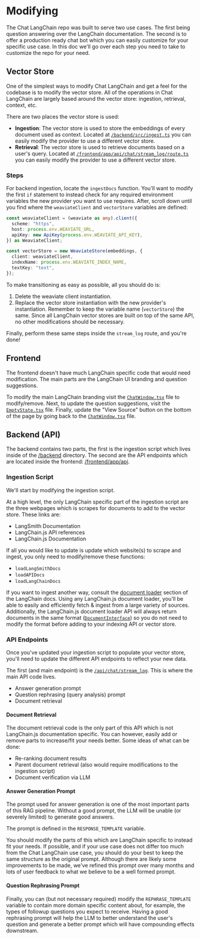 # Modifying

The Chat LangChain repo was built to serve two use cases. The first being question answering over the LangChain documentation. The second is to offer a production ready chat bot which you can easily customize for your specific use case. In this doc we'll go over each step you need to take to customize the repo for your need.

## Vector Store

One of the simplest ways to modify Chat LangChain and get a feel for the codebase is to modify the vector store. All of the operations in Chat LangChain are largely based around the vector store: ingestion, retrieval, context, etc.

There are two places the vector store is used:
- **Ingestion**: The vector store is used to store the embeddings of every document used as context. Located at [`/backend/src/ingest.ts`](/backend/src/ingest.ts) you can easily modify the provider to use a different vector store.
- **Retrieval**: The vector store is used to retrieve documents based on a user's query. Located at [`/frontend/app/api/chat/stream_log/route.ts`](/frontend/app/api/chat/stream_log/route.ts) you can easily modify the provider to use a different vector store.

### Steps

For backend ingestion, locate the `ingestDocs` function. You'll want to modify the first `if` statement to instead check for any required environment variables the new provider you want to use requires. After, scroll down until you find where the `weaviateClient` and `vectorStore` variables are defined:

```typescript
const weaviateClient = (weaviate as any).client({
  scheme: "https",
  host: process.env.WEAVIATE_URL,
  apiKey: new ApiKey(process.env.WEAVIATE_API_KEY),
}) as WeaviateClient;

const vectorStore = new WeaviateStore(embeddings, {
  client: weaviateClient,
  indexName: process.env.WEAVIATE_INDEX_NAME,
  textKey: "text",
});
```

To make transitioning as easy as possible, all you should do is:

1. Delete the weaviate client instantiation.
2. Replace the vector store instantiation with the new provider's instantiation. Remember to keep the variable name (`vectorStore`) the same. Since all LangChain vector stores are built on top of the same API, no other modifications should be necessary.

Finally, perform these same steps inside the `stream_log` route, and you're done!

## Frontend

The frontend doesn't have much LangChain specific code that would need modification. The main parts are the LangChain UI branding and question suggestions.

To modify the main LangChain branding visit the [`ChatWindow.tsx`](frontend/app/components/ChatWindow.tsx) file to modify/remove. Next, to update the question suggestions, visit the [`EmptyState.tsx`](frontend/app/components/EmptyState.tsx) file. Finally, update the "View Source" button on the bottom of the page by going back to the [`ChatWindow.tsx`](frontend/app/components/ChatWindow.tsx) file.

## Backend (API)

The backend contains two parts, the first is the ingestion script which lives inside of the [/backend](/backend/) directory. The second are the API endpoints which are located inside the frontend: [/frontend/app/api](/frontend/app/api).

### Ingestion Script

We'll start by modifying the ingestion script.

At a high level, the only LangChain specific part of the ingestion script are the three webpages which is scrapes for documents to add to the vector store. These links are:
- LangSmith Documentation
- LangChain.js API references
- LangChain.js Documentation

If all you would like to update is update which website(s) to scrape and ingest, you only need to modify/remove these functions:

- `loadLangSmithDocs`
- `loadAPIDocs`
- `loadLangChainDocs`

If you want to ingest another way, consult the [document loader](https://js.langchain.com/docs/modules/data_connection/document_loaders/) section of the LangChain docs.
Using any LangChain.js document loader, you'll be able to easily and efficiently fetch & ingest from a large variety of sources. Additionally, the LangChain.js document loader API will always return documents in the same format ([`DocumentInterface`](https://api.js.langchain.com/interfaces/langchain_core_documents.DocumentInterface.html)) so you do not need to modify the format before adding to your indexing API or vector store.

### API Endpoints

Once you've updated your ingestion script to populate your vector store, you'll need to update the different API endpoints to reflect your new data. 

The first (and main endpoint) is the [`/api/chat/stream_log`](frontend/app/api/chat/stream_log/route.ts). This is where the main API code lives.

- Answer generation prompt
- Question rephrasing (query analysis) prompt
- Document retrieval

#### Document Retrieval

The document retrieval code is the only part of this API which is not LangChain.js documentation specific. You can however, easily add or remove parts to increase/fit your needs better. Some ideas of what can be done:

- Re-ranking document results
- Parent document retrieval (also would require modifications to the ingestion script)
- Document verification via LLM


#### Answer Generation Prompt

The prompt used for answer generation is one of the most important parts of this RAG pipeline. Without a good prompt, the LLM will be unable (or severely limited) to generate good answers.

The prompt is defined in the `RESPONSE_TEMPLATE` variable.

You should modify the parts of this which are LangChain specific to instead fit your needs. If possible, and if your use case does not differ too much from the Chat LangChain use case, you should do your best to keep the same structure as the original prompt. Although there are likely some improvements to be made, we've refined this prompt over many months and lots of user feedback to what we believe to be a well formed prompt.

#### Question Rephrasing Prompt

Finally, you can (but not necessary required) modify the `REPHRASE_TEMPLATE` variable to contain more domain specific content about, for example, the types of followup questions you expect to receive. Having a good rephrasing prompt will help the LLM to better understand the user's question and generate a better prompt which will have compounding effects downstream.
